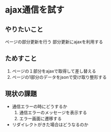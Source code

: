 # ajax通信を試す

## やりたいこと
ページの部分更新を行う
部分更新にajaxを利用する

## ためすこと
1. ページの１部分をajaxで取得して差し替える
2. ページの1部分のデータをjsonで受け取り整形する

## 現状の課題
- 通信エラーの時にどうするか
  1. 通信エラーのメッセージを表示する
  2. エラー画面に遷移する
- リダイレクトがきた場合はどうなるのか